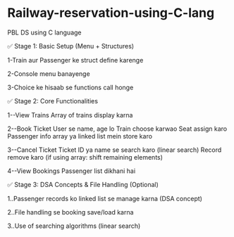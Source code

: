 # Railway-reservation-using-C-lang
PBL DS using C language

✅ Stage 1: Basic Setup (Menu + Structures)

1-Train aur Passenger ke struct define karenge

2-Console menu banayenge

3-Choice ke hisaab se functions call honge


✅ Stage 2: Core Functionalities

1--View Trains
Array of trains display karna

2--Book Ticket
User se name, age lo
Train choose karwao
Seat assign karo
Passenger info array ya linked list mein store karo

3--Cancel Ticket
Ticket ID ya name se search karo (linear search)
Record remove karo (if using array: shift remaining elements)

4--View Bookings
Passenger list dikhani hai


✅ Stage 3: DSA Concepts & File Handling (Optional)

1..Passenger records ko linked list se manage karna (DSA concept)

2..File handling se booking save/load karna

3..Use of searching algorithms (linear search)
